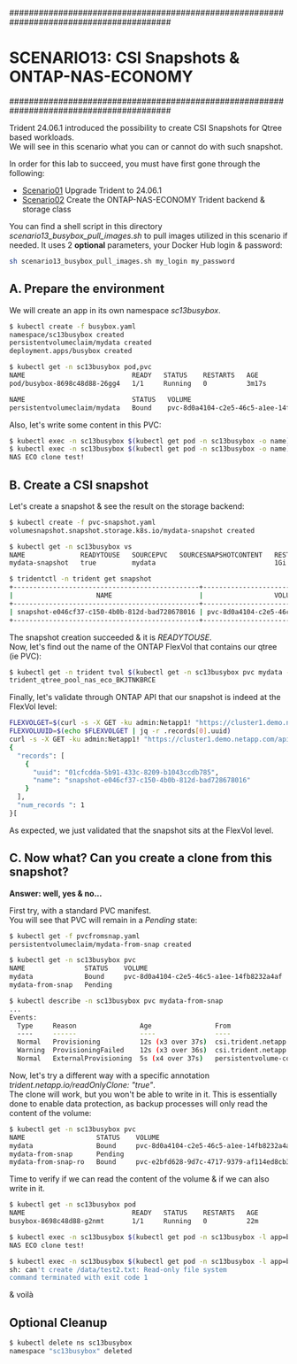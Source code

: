 #########################################################################################
# SCENARIO13: CSI Snapshots & ONTAP-NAS-ECONOMY
#########################################################################################

Trident 24.06.1 introduced the possibility to create CSI Snapshots for Qtree based workloads.  
We will see in this scenario what you can or cannot do with such snapshot.  

In order for this lab to succeed, you must have first gone through the following:  
- [Scenario01](../../../Scenario01) Upgrade Trident to 24.06.1
- [Scenario02](../../../Scenario02/1_Local_User/) Create the ONTAP-NAS-ECONOMY Trident backend & storage class  

You can find a shell script in this directory _scenario13_busybox_pull_images.sh_ to pull images utilized in this scenario if needed. It uses 2 **optional** parameters, your Docker Hub login & password:  
```bash
sh scenario13_busybox_pull_images.sh my_login my_password
```

## A. Prepare the environment

We will create an app in its own namespace _sc13busybox_.  
```bash
$ kubectl create -f busybox.yaml
namespace/sc13busybox created
persistentvolumeclaim/mydata created
deployment.apps/busybox created

$ kubectl get -n sc13busybox pod,pvc
NAME                           READY   STATUS    RESTARTS   AGE
pod/busybox-8698c48d88-26gg4   1/1     Running   0          3m17s

NAME                           STATUS   VOLUME                                     CAPACITY   ACCESS MODES   STORAGECLASS                VOLUMEATTRIBUTESCLASS   AGE
persistentvolumeclaim/mydata   Bound    pvc-8d0a4104-c2e5-46c5-a1ee-14fb8232a4af   1Gi        RWX            storage-class-nas-economy   <unset>                 3m17s
```
Also, let's write some content in this PVC:  
```bash
$ kubectl exec -n sc13busybox $(kubectl get pod -n sc13busybox -o name) -- sh -c 'echo "NAS ECO clone test!" > /data/test.txt'
$ kubectl exec -n sc13busybox $(kubectl get pod -n sc13busybox -o name) -- more /data/test.txt
NAS ECO clone test!
```

## B. Create a CSI snapshot

Let's create a snapshot & see the result on the storage backend:  
```bash
$ kubectl create -f pvc-snapshot.yaml
volumesnapshot.snapshot.storage.k8s.io/mydata-snapshot created

$ kubectl get -n sc13busybox vs
NAME              READYTOUSE   SOURCEPVC   SOURCESNAPSHOTCONTENT   RESTORESIZE   SNAPSHOTCLASS    SNAPSHOTCONTENT                                    CREATIONTIME   AGE
mydata-snapshot   true         mydata                              1Gi           csi-snap-class   snapcontent-e046cf37-c150-4b0b-812d-bad728678016   2s             3s

$ tridentctl -n trident get snapshot
+-----------------------------------------------+------------------------------------------+---------+
|                     NAME                      |                  VOLUME                  | MANAGED |
+-----------------------------------------------+------------------------------------------+---------+
| snapshot-e046cf37-c150-4b0b-812d-bad728678016 | pvc-8d0a4104-c2e5-46c5-a1ee-14fb8232a4af | true    |
+-----------------------------------------------+------------------------------------------+---------+
```
The snapshot creation succeeded & it is _READYTOUSE_.  
Now, let's find out the name of the ONTAP FlexVol that contains our qtree (ie PVC):
```bash
$ kubectl get -n trident tvol $(kubectl get -n sc13busybox pvc mydata -o=jsonpath='{.spec.volumeName}') -o=jsonpath='{.config.internalID}' | awk -F '/' '{print $5}'
trident_qtree_pool_nas_eco_BKJTNKBRCE
```
Finally, let's validate through ONTAP API that our snapshot is indeed at the FlexVol level:
```bash
FLEXVOLGET=$(curl -s -X GET -ku admin:Netapp1! "https://cluster1.demo.netapp.com/api/storage/volumes?name=trident_qtree_pool_nas_eco_BKJTNKBRCE" -H "accept: application/json")
FLEXVOLUUID=$(echo $FLEXVOLGET | jq -r .records[0].uuid)
curl -s -X GET -ku admin:Netapp1! "https://cluster1.demo.netapp.com/api/storage/volumes/$FLEXVOLUUID/snapshots" -H "accept: application/json"
{
  "records": [
    {
      "uuid": "01cfcdda-5b91-433c-8209-b1043ccdb785",
      "name": "snapshot-e046cf37-c150-4b0b-812d-bad728678016"
    }
  ],
  "num_records ": 1
}[
```
As expected, we just validated that the snapshot sits at the FlexVol level.

## C. Now what? Can you create a clone from this snapshot?  

**Answer: well, yes & no...**  

First try, with a standard PVC manifest.  
You will see that PVC will remain in a _Pending_ state:  
```bash
$ kubectl get -f pvcfromsnap.yaml 
persistentvolumeclaim/mydata-from-snap created

$ kubectl get -n sc13busybox pvc
NAME               STATUS    VOLUME                                     CAPACITY   ACCESS MODES   STORAGECLASS                VOLUMEATTRIBUTESCLASS   AGE
mydata             Bound     pvc-8d0a4104-c2e5-46c5-a1ee-14fb8232a4af   1Gi        RWX            storage-class-nas-economy   <unset>                 9m7s
mydata-from-snap   Pending                                                                        storage-class-nas-economy   <unset>                 17s

$ kubectl describe -n sc13busybox pvc mydata-from-snap
...
Events:
  Type     Reason                Age                From                                                                                            Message
  ----     ------                ----               ----                                                                                            -------
  Normal   Provisioning          12s (x3 over 37s)  csi.trident.netapp.io_trident-controller-85574d7d77-phrrx_0e3fea11-42ee-47ab-8e20-45c833de287f  External provisioner is provisioning volume for claim "sc13busybox/mydata-from-snap"
  Warning  ProvisioningFailed    12s (x3 over 36s)  csi.trident.netapp.io_trident-controller-85574d7d77-phrrx_0e3fea11-42ee-47ab-8e20-45c833de287f  failed to provision volume with StorageClass "storage-class-nas-economy": rpc error: code = Unknown desc = failed to create cloned volume pvc-ffe07920-431b-4643-9c72-2a15111ff8b3 on backend BackendForNFSQtrees: cloning is not supported by backend type ontap-nas-economy
  Normal   ExternalProvisioning  5s (x4 over 37s)   persistentvolume-controller                                                                     Waiting for a volume to be created either by the external provisioner 'csi.trident.netapp.io' or manually by the system administrator. If volume creation is delayed, please verify that the provisioner is running and correctly registered.
```

Now, let's try a different way with a specific annotation _trident.netapp.io/readOnlyClone: "true"_.  
The clone will work, but you won't be able to write in it. This is essentially done to enable data protection, as backup processes will only read the content of the volume:  
```bash
$ kubectl get -n sc13busybox pvc
NAME                  STATUS    VOLUME                                     CAPACITY   ACCESS MODES   STORAGECLASS                VOLUMEATTRIBUTESCLASS   AGE
mydata                Bound     pvc-8d0a4104-c2e5-46c5-a1ee-14fb8232a4af   1Gi        RWX            storage-class-nas-economy   <unset>                 16m
mydata-from-snap      Pending                                                                        storage-class-nas-economy   <unset>                 4m6s
mydata-from-snap-ro   Bound     pvc-e2bfd628-9d7c-4717-9379-af114ed8cb38   1Gi        RWX            storage-class-nas-economy   <unset>                 11s
```
Time to verify if we can read the content of the volume & if we can also write in it.  
```bash
$ kubectl get -n sc13busybox pod
NAME                           READY   STATUS    RESTARTS   AGE
busybox-8698c48d88-g2nmt       1/1     Running   0          22m

$ kubectl exec -n sc13busybox $(kubectl get pod -n sc13busybox -l app=busybox-clone -o name) -- more /data/test.txt
NAS ECO clone test!

$ kubectl exec -n sc13busybox $(kubectl get pod -n sc13busybox -l app=busybox-clone -o name) -- sh -c 'echo "Write in clone" > /data/test2.txt'
sh: can't create /data/test2.txt: Read-only file system
command terminated with exit code 1
```
& voilà 

## Optional Cleanup

```bash
$ kubectl delete ns sc13busybox
namespace "sc13busybox" deleted
```
